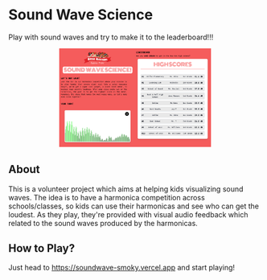 # Sound Wave Science

Play with sound waves and try to make it to the leaderboard!!!

<p align="center">
  <img src="/screenshot.png" width="60%" />
</p>

## About

This is a volunteer project which aims at helping kids visualizing sound waves.
The idea is to have a harmonica competition across schools/classes, so kids can use their harmonicas and see who can get the loudest.
As they play, they're provided with visual audio feedback which related to the sound waves produced by the harmonicas.

## How to Play?

Just head to https://soundwave-smoky.vercel.app and start playing!

